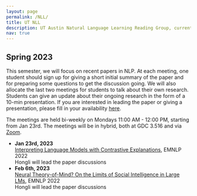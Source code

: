 ```yaml
---
layout: page
permalink: /NLL/
title: UT NLL
description: UT Austin Natural Language Learning Reading Group, currently supervised by Professor <a href="https://www.cs.utexas.edu/~mooney/">Raymond Mooney</a>
nav: true
---
```


<h2>Spring 2023</h2>
This semester, we will focus on recent papers in NLP. At each meeting, one student should sign up for giving a short initial summary of the paper and for preparing some questions to get the discussion going. We will also allocate the last two meetings for students to talk about their own research. Students can give an update about their ongoing research in the form of a 10-min presentation. If you are interested in leading the paper or giving a presentation, please fill in your availability <a href="https://docs.google.com/spreadsheets/d/17y7wGwBkSCq4ZCLCYVTyCmM2m_zGGA6eGmTNPUc6UM4/edit?usp=sharing">here</a>.

The meetings are held bi-weekly on Mondays 11:00 AM - 12:00 PM, starting from Jan 23rd. The meetings will be in hybrid, both at GDC 3.516 and via <a href="https://utexas.zoom.us/j/2413159498">Zoom</a>.

<ul>
   <li><b>Jan 23rd, 2023</b></li>
   <a href="https://preview.aclanthology.org/emnlp-22-ingestion/2022.emnlp-main.14.pdf">Interpreting Language Models with Contrastive Explanations</a>, EMNLP 2022<br>
   Hongli will lead the paper discussions

   <li><b>Feb 6th, 2023</b></li>
   <a href="https://preview.aclanthology.org/emnlp-22-ingestion/2022.emnlp-main.248.pdf">Neural Theory-of-Mind? On the Limits of Social Intelligence in Large LMs</a>, EMNLP 2022<br>
   Hongli will lead the paper discussions
</ul>